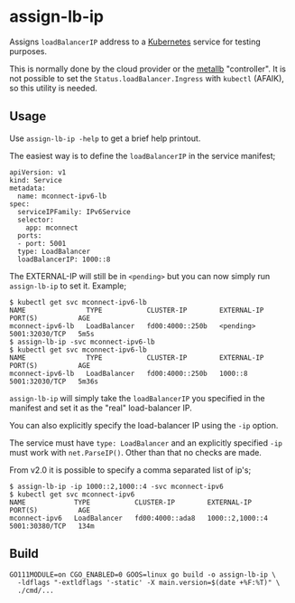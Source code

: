 # assign-lb-ip

Assigns `loadBalancerIP` address to a [Kubernetes](https://kubernetes.io/docs/concepts/services-networking/#loadbalancer)
service for testing purposes.

This is normally done by the cloud provider or the
[metallb](https://github.com/danderson/metallb) "controller".  It is
not possible to set the `Status.loadBalancer.Ingress` with `kubectl`
(AFAIK), so this utility is needed.

## Usage

Use `assign-lb-ip -help` to get a brief help printout.

The easiest way is to define the `loadBalancerIP` in the service
manifest;

```
apiVersion: v1
kind: Service
metadata:
  name: mconnect-ipv6-lb
spec:
  serviceIPFamily: IPv6Service
  selector:
    app: mconnect
  ports:
  - port: 5001
  type: LoadBalancer
  loadBalancerIP: 1000::8
```

The EXTERNAL-IP will still be in `<pending>` but you can now simply
run `assign-lb-ip` to set it. Example;

```
$ kubectl get svc mconnect-ipv6-lb
NAME               TYPE           CLUSTER-IP        EXTERNAL-IP   PORT(S)          AGE
mconnect-ipv6-lb   LoadBalancer   fd00:4000::250b   <pending>     5001:32030/TCP   5m5s
$ assign-lb-ip -svc mconnect-ipv6-lb
$ kubectl get svc mconnect-ipv6-lb
NAME               TYPE           CLUSTER-IP        EXTERNAL-IP   PORT(S)          AGE
mconnect-ipv6-lb   LoadBalancer   fd00:4000::250b   1000::8       5001:32030/TCP   5m36s
```

`assign-lb-ip` will simply take the `loadBalancerIP` you specified in
the manifest and set it as the "real" load-balancer IP.

You can also explicitly specify the load-balancer IP using the `-ip`
option.

The service must have `type: LoadBalancer` and an explicitly specified
`-ip` must work with `net.ParseIP()`. Other than that no checks are
made.

From v2.0 it is possible to specify a comma separated list of ip's;
```
$ assign-lb-ip -ip 1000::2,1000::4 -svc mconnect-ipv6
$ kubectl get svc mconnect-ipv6
NAME            TYPE           CLUSTER-IP        EXTERNAL-IP       PORT(S)          AGE
mconnect-ipv6   LoadBalancer   fd00:4000::ada8   1000::2,1000::4   5001:30380/TCP   134m
```

## Build

```
GO111MODULE=on CGO_ENABLED=0 GOOS=linux go build -o assign-lb-ip \
  -ldflags "-extldflags '-static' -X main.version=$(date +%F:%T)" \
  ./cmd/...
```


